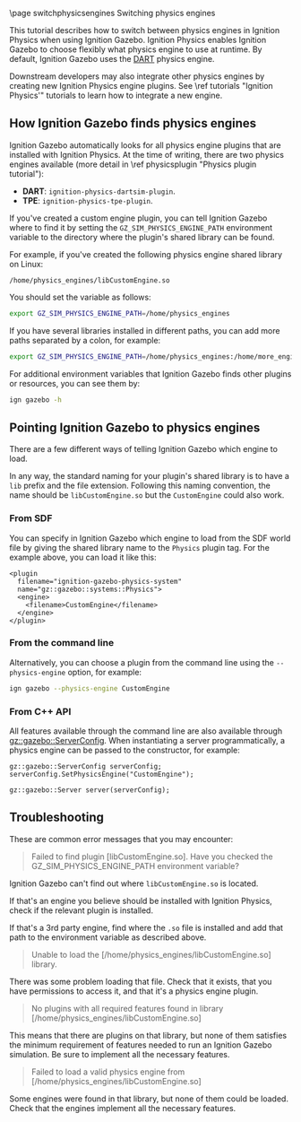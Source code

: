 \page switchphysicsengines Switching physics engines

This tutorial describes how to switch between physics engines in Ignition Physics
when using Ignition Gazebo.
Ignition Physics enables Ignition Gazebo to choose flexibly what physics engine
to use at runtime.
By default, Ignition Gazebo uses the [DART](https://dartsim.github.io/) physics
engine.

Downstream developers may also integrate other physics engines by creating new
Ignition Physics engine plugins.
See \ref tutorials "Ignition Physics'" tutorials to learn how to integrate a
new engine.

## How Ignition Gazebo finds physics engines

Ignition Gazebo automatically looks for all physics engine plugins that are
installed with Ignition Physics.
At the time of writing, there are two physics engines available (more detail
in \ref physicsplugin "Physics plugin tutorial"):
- **DART**: `ignition-physics-dartsim-plugin`.
- **TPE**: `ignition-physics-tpe-plugin`.

If you've created a custom engine plugin, you can tell Ignition Gazebo where to
find it by setting the `GZ_SIM_PHYSICS_ENGINE_PATH` environment variable to
the directory where the plugin's shared library can be found.

For example, if you've created the following physics engine shared library on Linux:

`/home/physics_engines/libCustomEngine.so`

You should set the variable as follows:

```bash
export GZ_SIM_PHYSICS_ENGINE_PATH=/home/physics_engines
```

If you have several libraries installed in different paths, you can add more
paths separated by a colon, for example:

```bash
export GZ_SIM_PHYSICS_ENGINE_PATH=/home/physics_engines:/home/more_engines
```

For additional environment variables that Ignition Gazebo finds other plugins
or resources, you can see them by:

```bash
ign gazebo -h
```

## Pointing Ignition Gazebo to physics engines

There are a few different ways of telling Ignition Gazebo which engine to load.

In any way, the standard naming for your plugin's shared library is to have a
`lib` prefix and the file extension.
Following this naming convention, the name should be `libCustomEngine.so` but
the `CustomEngine` could also work.

### From SDF

You can specify in Ignition Gazebo which engine to load from the SDF world file
by giving the shared library name to the `Physics` plugin tag.
For the example above, you can load it like this:

```{.xml}
<plugin
  filename="ignition-gazebo-physics-system"
  name="gz::gazebo::systems::Physics">
  <engine>
    <filename>CustomEngine</filename>
  </engine>
</plugin>
```

### From the command line

Alternatively, you can choose a plugin from the command line using the
`--physics-engine` option, for example:

```bash
ign gazebo --physics-engine CustomEngine
```

### From C++ API

All features available through the command line are also available through
[gz::gazebo::ServerConfig](https://ignitionrobotics.org/api/gazebo/4.0/classignition_1_1gazebo_1_1ServerConfig.html).
When instantiating a server programmatically, a physics engine can be passed to
the constructor, for example:

```
gz::gazebo::ServerConfig serverConfig;
serverConfig.SetPhysicsEngine("CustomEngine");

gz::gazebo::Server server(serverConfig);
```

## Troubleshooting
These are common error messages that you may encounter:

> Failed to find plugin [libCustomEngine.so]. Have you checked the
GZ_SIM_PHYSICS_ENGINE_PATH environment variable?

Ignition Gazebo can't find out where `libCustomEngine.so` is located.

If that's an engine you believe should be installed with Ignition Physics,
check if the relevant plugin is installed.

If that's a 3rd party engine, find where the `.so` file is installed and add
that path to the environment variable as described above.

> Unable to load the [/home/physics_engines/libCustomEngine.so] library.

There was some problem loading that file. Check that it exists, that you have
permissions to access it, and that it's a physics engine plugin.

> No plugins with all required features found in library
[/home/physics_engines/libCustomEngine.so]

This means that there are plugins on that library, but none of them satisfies
the minimum requirement of features needed to run an Ignition Gazebo simulation.
Be sure to implement all the necessary features.

> Failed to load a valid physics engine from [/home/physics_engines/libCustomEngine.so]

Some engines were found in that library, but none of them could be loaded.
Check that the engines implement all the necessary features.
